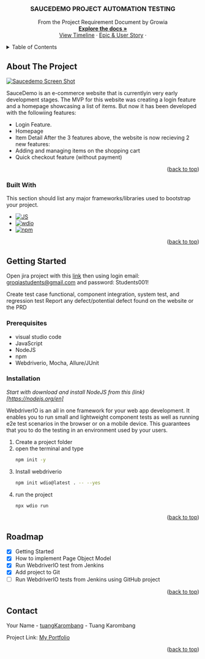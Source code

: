 <!-- Improved compatibility of back to top link: See: https://github.com/othneildrew/Best-README-Template/pull/73 -->

<a id="readme-top"></a>

<!--
*** Thanks for checking out the Best-README-Template. If you have a suggestion
*** that would make this better, please fork the repo and create a pull request
*** or simply open an issue with the tag "enhancement".
*** Don't forget to give the project a star!
*** Thanks again! Now go create something AMAZING! :D
-->

<!-- PROJECT SHIELDS -->
<!--
*** I'm using markdown "reference style" links for readability.
*** Reference links are enclosed in brackets [ ] instead of parentheses ( ).
*** See the bottom of this document for the declaration of the reference variables
*** for contributors-url, forks-url, etc. This is an optional, concise syntax you may use.
*** https://www.markdownguide.org/basic-syntax/#reference-style-links
-->

<!-- PROJECT LOGO -->
<br />
<div align="center">
  <a href="https://webdriver.io/>
    <img alt="WebdriverIO" src="https://webdriver.io/assets/images/robot-3677788dd63849c56aa5cb3f332b12d5.svg" width="146">
  </a>

  <h3 align="center">SAUCEDEMO PROJECT AUTOMATION TESTING</h3>

  <p align="center">
    From the Project Requirement Document by Growia 
    <br />
    <a href="https://growiaeducationid.atlassian.net/jira/software/projects/CSD/boards/3/timeline"><strong>Explore the docs »</strong></a>
    <br />
    <a href="https://drive.google.com/file/d/1zpF44biwa6IZ57P8M26gncAufxLtHFB3/view?usp=sharing">View Timeline</a>
    ·
    <a href="https://drive.google.com/file/d/1AbqzAPNeKOEG0eTcerKitU-WyWYSupXB/view?usp=sharing">Epic & User Story</a>
    ·
  </p>
</div>

<!-- TABLE OF CONTENTS -->
<details>
  <summary>Table of Contents</summary>
  <ol>
    <li>
      <a href="#about-the-project">About The Project</a>
      <ul>
        <li><a href="#built-with">Built With</a></li>
      </ul>
    </li>
    <li>
      <a href="#getting-started">Getting Started</a>
      <ul>
        <li><a href="#prerequisites">Prerequisites</a></li>
        <li><a href="#installation">Installation</a></li>
      </ul>
    </li>
    <li><a href="#roadmap">Roadmap</a></li>
    <li><a href="#contact">Contact</a></li>
  </ol>
</details>

<!-- ABOUT THE PROJECT -->

## About The Project

[![Saucedemo Screen Shot][saucedemo-screenshot]](https://saucedemo.com)

SauceDemo is an e-commerce website that is currentlyin very early development stages. The MVP for this website was creating a login feature and a homepage showcasing a list of items.
But now it has been developed with the followiing features:

- Login Feature.
- Homepage
- Item Detail
  After the 3 features above, the website is now recieving 2 new features:
- Adding and managing items on the shopping cart
- Quick checkout feature (without payment)

<p align="right">(<a href="#readme-top">back to top</a>)</p>

### Built With

This section should list any major frameworks/libraries used to bootstrap your project.

- [![JS][JavaScript]][js-url]
- [![wdio][webdriverio]][wdio-url]
- [![npm][nodejs]][npm-url]

<p align="right">(<a href="#readme-top">back to top</a>)</p>

<!-- GETTING STARTED -->

## Getting Started

Open jira project with this [link](https://growiaeducationid.atlassian.net/jira/software/projects/CSD/boards/3/timeline) then using login email: groqiastudents@gmail.com and password: Students001!

Create test case functional, component integration, system test, and regression test
Report any defect/potential defect found on the website or the PRD

### Prerequisites

- visual studio code
- JavaScript
- NodeJS
- npm
- Webdriverio, Mocha, Allure/JUnit

### Installation

_Start with download and install NodeJS from this (link)[https://nodejs.org/en]_

WebdriverIO is an all in one framework for your web app development. It enables you to run small and lightweight component tests as well as running e2e test scenarios in the browser or on a mobile device. This guarantees that you to do the testing in an environment used by your users.

1. Create a project folder
2. open the terminal and type
   ```sh
   npm init -y
   ```
3. Install webdriverio
   ```sh
   npm init wdio@latest . -- --yes
   ```
4. run the project
   ```sh
   npx wdio run
   ```

<p align="right">(<a href="#readme-top">back to top</a>)</p>

<!-- ROADMAP -->

## Roadmap

- [x] Getting Started
- [x] How to implement Page Object Model
- [x] Run WebdriverIO test from Jenkins
- [x] Add project to Git
- [ ] Run WebdriverIO tests from Jenkins using GitHub project

<p align="right">(<a href="#readme-top">back to top</a>)</p>

<!-- CONTACT -->

## Contact

Your Name - [tuangKarombang](https://x.com/tuangKarombang) - Tuang Karombang

Project Link: [My Portfolio](https://github.com/tkarombang/MyPortfolio)

<p align="right">(<a href="#readme-top">back to top</a>)</p>

<!-- MARKDOWN LINKS & IMAGES -->
<!-- https://www.markdownguide.org/basic-syntax/#reference-style-links -->

[linkedin-shield]: https://img.shields.io/badge/-LinkedIn-black.svg?style=for-the-badge&logo=linkedin&colorB=555
[linkedin-url]: https://linkedin.com/in/muhanaz
[saucedemo-screenshot]: https://drive.google.com/file/d/1pRkIJAHQXTcQSW9sTyb99_kHF1Ps34hf/view?usp=sharing
[JavaScript]: https://img.shields.io/badge/logo-javascript-blue?logo=javascript
[js-url]: https://www.javascript.com/
[webdriverio]: https://img.shields.io/badge/webdriver_io-orange
[wdio-url]: https://webdriver.io/
[nodejs]: https://img.shields.io/npm/v/npm.svg?logo=nodedotjs
[npm-url]: https://nodejs.org
